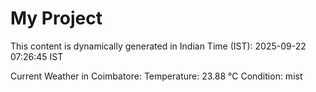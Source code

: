 # My Project

This content is dynamically generated in Indian Time (IST): 2025-09-22 07:26:45 IST


Current Weather in Coimbatore:
Temperature: 23.88 °C
Condition: mist
